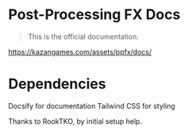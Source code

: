 # Post-Processing FX Docs

> This is the official documentation.

https://kazangames.com/assets/ppfx/docs/

# Dependencies

Docsify for documentation
Tailwind CSS for styling

Thanks to RookTKO, by initial setup help.
